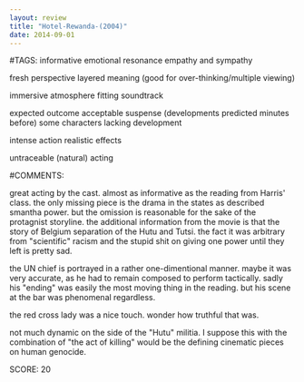 ```yaml
---
layout: review
title: "Hotel-Rewanda-(2004)"
date: 2014-09-01
---
```


#TAGS:
informative
emotional resonance
empathy and sympathy

fresh perspective
layered meaning (good for over-thinking/multiple viewing)

immersive atmosphere
fitting soundtrack

expected outcome
acceptable suspense (developments predicted minutes before)
some characters lacking development

intense action
realistic effects

untraceable (natural) acting

#COMMENTS:

great acting by the cast. almost as informative as the reading from Harris' class. the only missing piece is the drama in the states as described smantha power. but the omission is reasonable for the sake of the protagnist storyline. the additional information from the movie is that the story of Belgium separation of the Hutu and Tutsi. the fact it was arbitrary from "scientific" racism and the stupid shit on giving one power until they left is pretty sad.

the UN chief is portrayed in a rather one-dimentional manner. maybe it was very accurate, as he had to remain composed to perform tactically. sadly his "ending" was easily the most moving thing in the reading. but his scene at the bar was phenomenal regardless.

the red cross lady was a nice touch. wonder how truthful that was.

not much dynamic on the side of the "Hutu" militia. I suppose this with the combination of "the act of killing" would be the defining cinematic pieces on human genocide.





SCORE:
20
